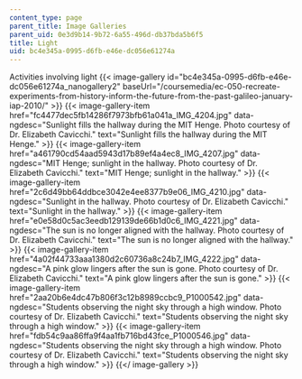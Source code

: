 ```yaml
---
content_type: page
parent_title: Image Galleries
parent_uid: 0e3d9b14-9b72-6a55-496d-db37bda5b6f5
title: Light
uid: bc4e345a-0995-d6fb-e46e-dc056e61274a
---
```


Activities involving light
{{< image-gallery id="bc4e345a-0995-d6fb-e46e-dc056e61274a_nanogallery2" baseUrl="/coursemedia/ec-050-recreate-experiments-from-history-inform-the-future-from-the-past-galileo-january-iap-2010/" >}}
{{< image-gallery-item href="fc4477dec5fb14286f7973bfb61a041a_IMG_4204.jpg" data-ngdesc="Sunlight fills the hallway during the MIT Henge. Photo courtesy of Dr. Elizabeth Cavicchi." text="Sunlight fills the hallway during the MIT Henge." >}}
{{< image-gallery-item href="a461790cd54aad5943d17b89ef4a4ec8_IMG_4207.jpg" data-ngdesc="MIT Henge; sunlight in the hallway. Photo courtesy of Dr. Elizabeth Cavicchi." text="MIT Henge; sunlight in the hallway." >}}
{{< image-gallery-item href="2c6d49bb64ddbce3042e4ee8377b9e06_IMG_4210.jpg" data-ngdesc="Sunlight in the hallway. Photo courtesy of Dr. Elizabeth Cavicchi." text="Sunlight in the hallway." >}}
{{< image-gallery-item href="e0e58d0c5ac3eedb129139de66b1d0c6_IMG_4221.jpg" data-ngdesc="The sun is no longer aligned with the hallway. Photo courtesy of Dr. Elizabeth Cavicchi." text="The sun is no longer aligned with the hallway." >}}
{{< image-gallery-item href="4a02f44733aaa1380d2c60736a8c24b7_IMG_4222.jpg" data-ngdesc="A pink glow lingers after the sun is gone. Photo courtesy of Dr. Elizabeth Cavicchi." text="A pink glow lingers after the sun is gone." >}}
{{< image-gallery-item href="2aa20b6e4dc47b806f3c12b8989ccbc9_P1000542.jpg" data-ngdesc="Students observing the night sky through a high window. Photo courtesy of Dr. Elizabeth Cavicchi." text="Students observing the night sky through a high window." >}}
{{< image-gallery-item href="fdb54c9aa86ffa9f4aa1fb716bd43fce_P1000546.jpg" data-ngdesc="Students observing the night sky through a high window. Photo courtesy of Dr. Elizabeth Cavicchi." text="Students observing the night sky through a high window." >}}
{{</ image-gallery >}}
